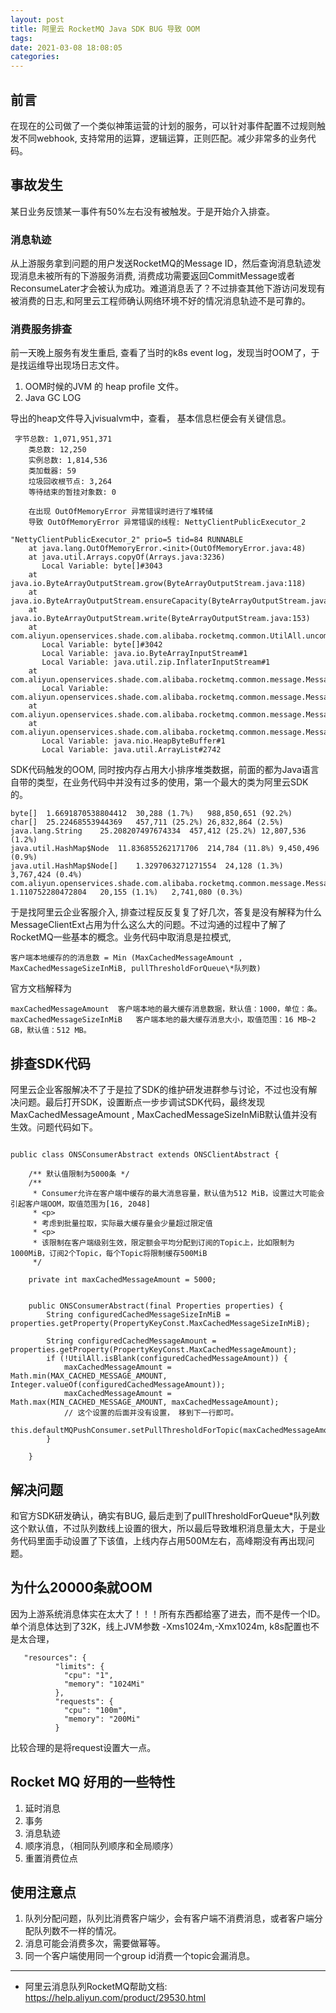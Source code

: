 ```yaml
---
layout: post
title: 阿里云 RocketMQ Java SDK BUG 导致 OOM
tags: 
date: 2021-03-08 18:08:05
categories:
---
```


## 前言
在现在的公司做了一个类似神策运营的计划的服务，可以针对事件配置不过规则触发不同webhook, 支持常用的运算，逻辑运算，正则匹配。减少非常多的业务代码。

## 事故发生
某日业务反馈某一事件有50%左右没有被触发。于是开始介入排查。

### 消息轨迹

从上游服务拿到问题的用户发送RocketMQ的Message ID，然后查询消息轨迹发现消息未被所有的下游服务消费, 消费成功需要返回CommitMessage或者ReconsumeLater才会被认为成功。难道消息丢了？不过排查其他下游访问发现有被消费的日志,和阿里云工程师确认网络环境不好的情况消息轨迹不是可靠的。

### 消费服务排查
前一天晚上服务有发生重启, 查看了当时的k8s event log，发现当时OOM了，于是找运维导出现场日志文件。

1. OOM时候的JVM 的 heap profile 文件。
2. Java GC LOG

导出的heap文件导入jvisualvm中，查看， 基本信息栏便会有关键信息。
```
 字节总数: 1,071,951,371
    类总数: 12,250
    实例总数: 1,814,536
    类加载器: 59
    垃圾回收根节点: 3,264
    等待结束的暂挂对象数: 0

    在出现 OutOfMemoryError 异常错误时进行了堆转储
    导致 OutOfMemoryError 异常错误的线程: NettyClientPublicExecutor_2
```

```
"NettyClientPublicExecutor_2" prio=5 tid=84 RUNNABLE
    at java.lang.OutOfMemoryError.<init>(OutOfMemoryError.java:48)
    at java.util.Arrays.copyOf(Arrays.java:3236)
       Local Variable: byte[]#3043
    at java.io.ByteArrayOutputStream.grow(ByteArrayOutputStream.java:118)
    at java.io.ByteArrayOutputStream.ensureCapacity(ByteArrayOutputStream.java:93)
    at java.io.ByteArrayOutputStream.write(ByteArrayOutputStream.java:153)
    at com.aliyun.openservices.shade.com.alibaba.rocketmq.common.UtilAll.uncompress(UtilAll.java:267)
       Local Variable: byte[]#3042
       Local Variable: java.io.ByteArrayInputStream#1
       Local Variable: java.util.zip.InflaterInputStream#1
    at com.aliyun.openservices.shade.com.alibaba.rocketmq.common.message.MessageDecoder.decode(MessageDecoder.java:348)
       Local Variable: com.aliyun.openservices.shade.com.alibaba.rocketmq.common.message.MessageClientExt#3014
    at com.aliyun.openservices.shade.com.alibaba.rocketmq.common.message.MessageDecoder.decode(MessageDecoder.java:258)
    at com.aliyun.openservices.shade.com.alibaba.rocketmq.common.message.MessageDecoder.decodesBatch(MessageDecoder.java:398)
       Local Variable: java.nio.HeapByteBuffer#1
       Local Variable: java.util.ArrayList#2742
```

SDK代码触发的OOM, 同时按内存占用大小排序堆类数据，前面的都为Java语言自带的类型，在业务代码中并没有过多的使用，第一个最大的类为阿里云SDK的。
```
byte[]	1.6691870538804412	30,288 (1.7%)	988,850,651 (92.2%)
char[]	25.22468553944369	457,711 (25.2%)	26,832,864 (2.5%)
java.lang.String	25.208207497674334	457,412 (25.2%)	12,807,536 (1.2%)
java.util.HashMap$Node	11.836855262171706	214,784 (11.8%)	9,450,496 (0.9%)
java.util.HashMap$Node[]	1.3297063271271554	24,128 (1.3%)	3,767,424 (0.4%)
com.aliyun.openservices.shade.com.alibaba.rocketmq.common.message.MessageClientExt	1.110752280472804	20,155 (1.1%)	2,741,080 (0.3%)
```

于是找阿里云企业客服介入, 排查过程反反复复了好几次，答复是没有解释为什么MessageClientExt占用为什么这么大的问题。不过沟通的过程中了解了RocketMQ一些基本的概念。业务代码中取消息是拉模式,

```
客户端本地缓存的的消息数 = Min (MaxCachedMessageAmount , MaxCachedMessageSizeInMiB, pullThresholdForQueue\*队列数) 
```

官方文档解释为

```
maxCachedMessageAmount	客户端本地的最大缓存消息数据，默认值：1000，单位：条。
maxCachedMessageSizeInMiB	客户端本地的最大缓存消息大小，取值范围：16 MB~2 GB，默认值：512 MB。
```

## 排查SDK代码
阿里云企业客服解决不了于是拉了SDK的维护研发进群参与讨论，不过也没有解决问题。最后打开SDK，设置断点一步步调试SDK代码，最终发现MaxCachedMessageAmount , MaxCachedMessageSizeInMiB默认值并没有生效。问题代码如下。

```

public class ONSConsumerAbstract extends ONSClientAbstract {

    /** 默认值限制为5000条 */
    /**
     * Consumer允许在客户端中缓存的最大消息容量，默认值为512 MiB，设置过大可能会引起客户端OOM，取值范围为[16, 2048]
     * <p>
     * 考虑到批量拉取，实际最大缓存量会少量超过限定值
     * <p>
     * 该限制在客户端级别生效，限定额会平均分配到订阅的Topic上，比如限制为1000MiB，订阅2个Topic，每个Topic将限制缓存500MiB
     */

    private int maxCachedMessageAmount = 5000;


    public ONSConsumerAbstract(final Properties properties) {
        String configuredCachedMessageSizeInMiB = properties.getProperty(PropertyKeyConst.MaxCachedMessageSizeInMiB);

        String configuredCachedMessageAmount = properties.getProperty(PropertyKeyConst.MaxCachedMessageAmount);
        if (!UtilAll.isBlank(configuredCachedMessageAmount)) {
            maxCachedMessageAmount = Math.min(MAX_CACHED_MESSAGE_AMOUNT, Integer.valueOf(configuredCachedMessageAmount));
            maxCachedMessageAmount = Math.max(MIN_CACHED_MESSAGE_AMOUNT, maxCachedMessageAmount);
            // 这个设置的后面并没有设置， 移到下一行即可。
            this.defaultMQPushConsumer.setPullThresholdForTopic(maxCachedMessageAmount);
        }

    }

```

## 解决问题

和官方SDK研发确认，确实有BUG, 最后走到了pullThresholdForQueue\*队列数这个默认值，不过队列数线上设置的很大，所以最后导致堆积消息量太大，于是业务代码里面手动设置了下该值，上线内存占用500M左右，高峰期没有再出现问题。

## 为什么20000条就OOM
因为上游系统消息体实在太大了！！！所有东西都给塞了进去，而不是传一个ID。单个消息体达到了32K，线上JVM参数 -Xms1024m,-Xmx1024m, k8s配置也不是太合理，

```
   "resources": {
          "limits": {
            "cpu": "1",
            "memory": "1024Mi"
          },
          "requests": {
            "cpu": "100m",
            "memory": "200Mi"
          }

```

比较合理的是将request设置大一点。

## Rocket MQ 好用的一些特性
1. 延时消息
2. 事务
3. 消息轨迹
4. 顺序消息，（相同队列顺序和全局顺序）
5. 重置消费位点

## 使用注意点
1. 队列分配问题，队列比消费客户端少，会有客户端不消费消息，或者客户端分配队列数不一样的情况。
2. 消息可能会消费多次，需要做幂等。
3. 同一个客户端使用同一个group id消费一个topic会漏消息。

---
* 阿里云消息队列RocketMQ帮助文档: https://help.aliyun.com/product/29530.html
